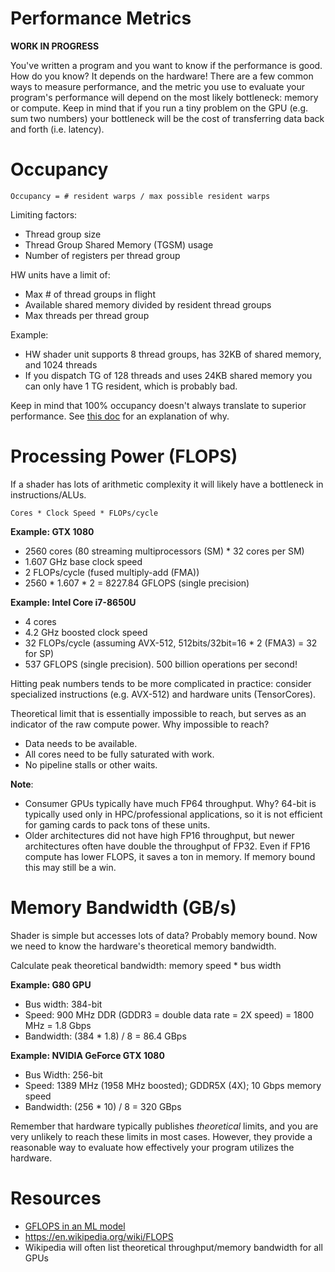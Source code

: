 # Performance Metrics

**WORK IN PROGRESS**

You've written a program and you want to know if the performance is good. How do you know? It depends on the hardware! There are a few common ways to measure performance, and the metric you use to evaluate your program's performance will depend on the most likely bottleneck: memory or compute. Keep in mind that if you run a tiny problem on the GPU (e.g. sum two numbers) your bottleneck will be the cost of transferring data back and forth (i.e. latency).

# Occupancy

`Occupancy = # resident warps / max possible resident warps`

Limiting factors:
- Thread group size
- Thread Group Shared Memory (TGSM) usage
- Number of registers per thread group

HW units have a limit of:
- Max # of thread groups in flight
- Available shared memory divided by resident thread groups
- Max threads per thread group

Example:
- HW shader unit supports 8 thread groups, has 32KB of shared memory, and 1024 threads
- If you dispatch TG of 128 threads and uses 24KB shared memory you can only have 1 TG resident, which is probably bad.

Keep in mind that 100% occupancy doesn't always translate to superior performance. See [this doc](https://docs.nvidia.com/cuda/cuda-c-best-practices-guide/index.html#occupancy) for an explanation of why.

# Processing Power (FLOPS)

If a shader has lots of arithmetic complexity it will likely have a bottleneck in instructions/ALUs.

`Cores * Clock Speed * FLOPs/cycle`

**Example: GTX 1080**
- 2560 cores (80 streaming multiprocessors (SM) * 32 cores per SM)
- 1.607 GHz base clock speed
- 2 FLOPs/cycle (fused multiply-add (FMA))
- 2560 * 1.607 * 2 = 8227.84 GFLOPS (single precision)

**Example: Intel Core i7-8650U**
- 4 cores
- 4.2 GHz boosted clock speed
- 32 FLOPs/cycle (assuming AVX-512, 512bits/32bit=16 * 2 (FMA3) = 32 for SP)
- 537 GFLOPS (single precision). 500 billion operations per second!

Hitting peak numbers tends to be more complicated in practice: consider specialized instructions (e.g. AVX-512) and hardware units (TensorCores).

Theoretical limit that is essentially impossible to reach, but serves as an indicator of the raw compute power. Why impossible to reach?
- Data needs to be available.
- All cores need to be fully saturated with work.
- No pipeline stalls or other waits.

**Note**:
- Consumer GPUs typically have much FP64 throughput. Why? 64-bit is typically used only in HPC/professional applications, so it is not efficient for gaming cards to pack tons of these units.
- Older architectures did not have high FP16 throughput, but newer architectures often have double the throughput of FP32. Even if FP16 compute has lower FLOPS, it saves a ton in memory. If memory bound this may still be a win.

# Memory Bandwidth (GB/s)

Shader is simple but accesses lots of data? Probably memory bound. Now we need to know the hardware's theoretical memory bandwidth.

Calculate peak theoretical bandwidth: memory speed * bus width

**Example: G80 GPU**
- Bus width: 384-bit
- Speed: 900 MHz DDR (GDDR3 = double data rate = 2X speed) = 1800 MHz = 1.8 Gbps
- Bandwidth: (384 * 1.8) / 8 = 86.4 GBps

**Example: NVIDIA GeForce GTX 1080**
- Bus Width: 256-bit
- Speed: 1389 MHz (1958 MHz boosted); GDDR5X (4X); 10 Gbps memory speed
- Bandwidth: (256 * 10) / 8 = 320 GBps

Remember that hardware typically publishes *theoretical* limits, and you are very unlikely to reach these limits in most cases. However, they provide a reasonable way to evaluate how effectively your program utilizes the hardware.

# Resources

- [GFLOPS in an ML model](http://www.hpcuserforum.com/presentations/Wisconsin2017/HPDLCookbook4HPCUserForum.pdf)
- https://en.wikipedia.org/wiki/FLOPS
- Wikipedia will often list theoretical throughput/memory bandwidth for all GPUs